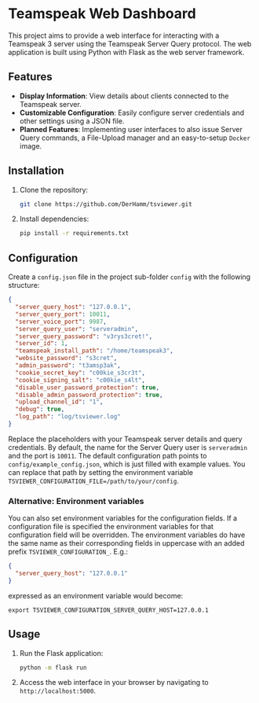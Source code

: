 # Teamspeak Web Dashboard

This project aims to provide a web interface for interacting with a Teamspeak 3 server using the Teamspeak Server Query
protocol. The web application is built using Python with Flask as the web server framework.

## Features

- **Display Information**: View details about clients connected to the Teamspeak server.
- **Customizable Configuration**: Easily configure server credentials and other settings using a JSON file.
- **Planned Features**: Implementing user interfaces to also issue Server Query commands, a File-Upload manager and an
easy-to-setup `Docker` image.

## Installation

1. Clone the repository:

    ```bash
    git clone https://github.com/DerHamm/tsviewer.git
    ```

2. Install dependencies:

    ```bash
    pip install -r requirements.txt
    ```

## Configuration

Create a `config.json` file in the project sub-folder `config` with the following structure:

```json
{
  "server_query_host": "127.0.0.1",
  "server_query_port": 10011,
  "server_voice_port": 9987,
  "server_query_user": "serveradmin",
  "server_query_password": "v3rys3cret!",
  "server_id": 1,
  "teamspeak_install_path": "/home/teamspeak3",
  "website_password": "s3cret",
  "admin_password": "t3amsp3ak",
  "cookie_secret_key": "c00kie_s3cr3t",
  "cookie_signing_salt": "c00kie_s4lt",
  "disable_user_password_protection": true,
  "disable_admin_password_protection": true,
  "upload_channel_id": "1",
  "debug": true,
  "log_path": "log/tsviewer.log"
}
```

Replace the placeholders with your Teamspeak server details and query credentials.
By default, the name for the Server Query user is `serveradmin` and the port is `10011`.
The default configuration path points to `config/example_config.json`, which is just filled with example values.
You can replace that path by setting the environment variable `TSVIEWER_CONFIGURATION_FILE=/path/to/your/config`.

### Alternative: Environment variables

You can also set environment variables for the configuration fields. If a configuration file is specified the
environment variables for that configuration field will be overridden.
The environment variables do have the same name as their corresponding fields in uppercase with an added
prefix `TSVIEWER_CONFIGURATION_`. E.g.:

```json
{
  "server_query_host": "127.0.0.1"
}
```

expressed as an environment variable would become:

```shell
export TSVIEWER_CONFIGURATION_SERVER_QUERY_HOST=127.0.0.1
```

## Usage

1. Run the Flask application:

    ```bash
    python -m flask run
    ```

2. Access the web interface in your browser by navigating to `http://localhost:5000`.

